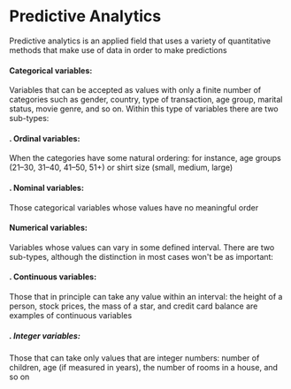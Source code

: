 # Predictive Analytics

Predictive analytics is an applied field that uses a variety of quantitative methods that make use of data in order to make predictions

#### Categorical variables: 
Variables that can be accepted as values with only a finite number of categories such as gender, country, type of transaction, age group, marital status, movie genre, and so on. Within this type of variables there are two sub-types:
   ####     . Ordinal variables: 
When the categories have some natural ordering: for instance, age groups (21–30, 31–40, 41–50, 51+) or shirt size (small, medium, large)
   ####      . Nominal variables: 
Those categorical variables whose values have no meaningful order

#### Numerical variables: 
Variables whose values can vary in some defined interval. There are two sub-types, although the distinction in most cases won't be as important:
   ####      . Continuous variables: 
Those that in principle can take any value within an interval: the height of a person, stock prices, the mass of a star, and credit card balance are examples of continuous variables
   #####     . Integer variables: 
Those that can take only values that are integer numbers: number of children, age (if measured in years), the number of rooms in a house, and so on
